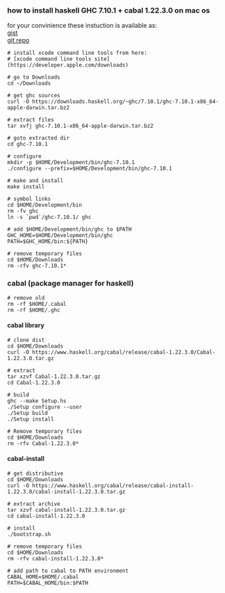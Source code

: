 ### how to install haskell GHC 7.10.1 + cabal 1.22.3.0 on mac os 

for your convinience these instuction is available as:  
[gist](https://gist.github.com/yantonov/23b15966eb46c45b73e0)  
[git repo](https://github.com/yantonov/install-ghc)  


    # install xcode command line tools from here:  
    # [xcode command line tools site](https://developer.apple.com/downloads)

    # go to Downloads
    cd ~/Downloads

    # get ghc sources  
    curl -O https://downloads.haskell.org/~ghc/7.10.1/ghc-7.10.1-x86_64-apple-darwin.tar.bz2

    # extract files
    tar xvfj ghc-7.10.1-x86_64-apple-darwin.tar.bz2

    # goto extracted dir
    cd ghc-7.10.1

    # configure  
    mkdir -p $HOME/Development/bin/ghc-7.10.1  
    ./configure --prefix=$HOME/Development/bin/ghc-7.10.1

    # make and install  
    make install

    # symbol links  
    cd $HOME/Development/bin
    rm -fv ghc
    ln -s `pwd`/ghc-7.10.1/ ghc

    # add $HOME/Development/bin/ghc to $PATH
    GHC_HOME=$HOME/Development/bin/ghc
    PATH=$GHC_HOME/bin:${PATH}

    # remove temporary files  
    cd $HOME/Downloads  
    rm -rfv ghc-7.10.1*

### cabal (package manager for haskell)

    # remove old  
    rm -rf $HOME/.cabal
    rm -rf $HOME/.ghc

#### cabal library

    # clone dist  
    cd $HOME/Downloads  
    curl -O https://www.haskell.org/cabal/release/cabal-1.22.3.0/Cabal-1.22.3.0.tar.gz
    
    # extract   
    tar xzvf Cabal-1.22.3.0.tar.gz  
    cd Cabal-1.22.3.0  
    
    # build
    ghc --make Setup.hs
    ./Setup configure --user
    ./Setup build
    ./Setup install
    
    # Remove temporary files
    cd $HOME/Downloads
    rm -rfv Cabal-1.22.3.0*


#### cabal-install    

    # get distributive  
    cd $HOME/Downloads  
    curl -O https://www.haskell.org/cabal/release/cabal-install-1.22.3.0/cabal-install-1.22.3.0.tar.gz  
    
    # extract archive  
    tar xzvf cabal-install-1.22.3.0.tar.gz  
    cd cabal-install-1.22.3.0  
    
    # install  
    ./bootstrap.sh
    
    # remove temporary files  
    cd $HOME/Downloads  
    rm -rfv cabal-install-1.22.3.0*  
    
    # add path to cabal to PATH environment
    CABAL_HOME=$HOME/.cabal
    PATH=$CABAL_HOME/bin:$PATH
